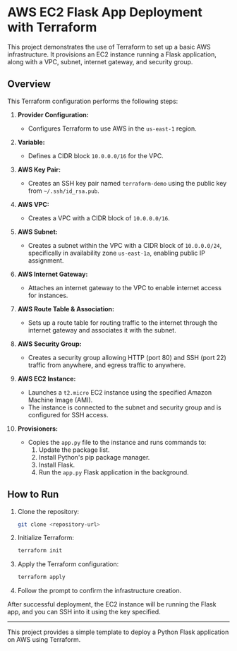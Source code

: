 # AWS EC2 Flask App Deployment with Terraform

This project demonstrates the use of Terraform to set up a basic AWS infrastructure. It provisions an EC2 instance running a Flask application, along with a VPC, subnet, internet gateway, and security group.

## Overview

This Terraform configuration performs the following steps:

1. **Provider Configuration:**
   - Configures Terraform to use AWS in the `us-east-1` region.

2. **Variable:**
   - Defines a CIDR block `10.0.0.0/16` for the VPC.

3. **AWS Key Pair:**
   - Creates an SSH key pair named `terraform-demo` using the public key from `~/.ssh/id_rsa.pub`.

4. **AWS VPC:**
   - Creates a VPC with a CIDR block of `10.0.0.0/16`.

5. **AWS Subnet:**
   - Creates a subnet within the VPC with a CIDR block of `10.0.0.0/24`, specifically in availability zone `us-east-1a`, enabling public IP assignment.

6. **AWS Internet Gateway:**
   - Attaches an internet gateway to the VPC to enable internet access for instances.

7. **AWS Route Table & Association:**
   - Sets up a route table for routing traffic to the internet through the internet gateway and associates it with the subnet.

8. **AWS Security Group:**
   - Creates a security group allowing HTTP (port 80) and SSH (port 22) traffic from anywhere, and egress traffic to anywhere.

9. **AWS EC2 Instance:**
   - Launches a `t2.micro` EC2 instance using the specified Amazon Machine Image (AMI).
   - The instance is connected to the subnet and security group and is configured for SSH access.

10. **Provisioners:**
    - Copies the `app.py` file to the instance and runs commands to:
      1. Update the package list.
      2. Install Python's pip package manager.
      3. Install Flask.
      4. Run the `app.py` Flask application in the background.

## How to Run

1. Clone the repository:
   ```bash
   git clone <repository-url>
   ```

2. Initialize Terraform:
   ```bash
   terraform init
   ```

3. Apply the Terraform configuration:
   ```bash
   terraform apply
   ```

4. Follow the prompt to confirm the infrastructure creation.

After successful deployment, the EC2 instance will be running the Flask app, and you can SSH into it using the key specified.

---

This project provides a simple template to deploy a Python Flask application on AWS using Terraform.
